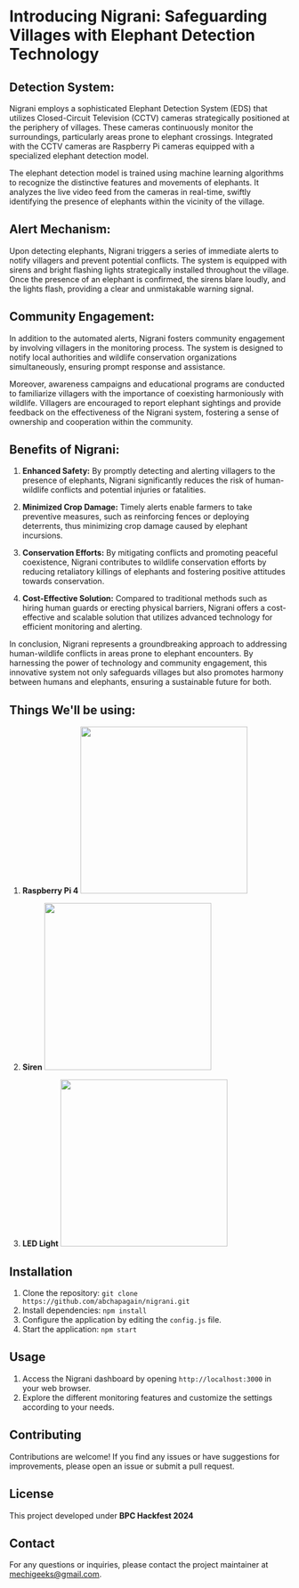 # Introducing Nigrani: Safeguarding Villages with Elephant Detection Technology

## Detection System:

Nigrani employs a sophisticated Elephant Detection System (EDS) that utilizes Closed-Circuit Television (CCTV) cameras strategically positioned at the periphery of villages. These cameras continuously monitor the surroundings, particularly areas prone to elephant crossings. Integrated with the CCTV cameras are Raspberry Pi cameras equipped with a specialized elephant detection model.

The elephant detection model is trained using machine learning algorithms to recognize the distinctive features and movements of elephants. It analyzes the live video feed from the cameras in real-time, swiftly identifying the presence of elephants within the vicinity of the village.

## Alert Mechanism:

Upon detecting elephants, Nigrani triggers a series of immediate alerts to notify villagers and prevent potential conflicts. The system is equipped with sirens and bright flashing lights strategically installed throughout the village. Once the presence of an elephant is confirmed, the sirens blare loudly, and the lights flash, providing a clear and unmistakable warning signal.

## Community Engagement:

In addition to the automated alerts, Nigrani fosters community engagement by involving villagers in the monitoring process. The system is designed to notify local authorities and wildlife conservation organizations simultaneously, ensuring prompt response and assistance.

Moreover, awareness campaigns and educational programs are conducted to familiarize villagers with the importance of coexisting harmoniously with wildlife. Villagers are encouraged to report elephant sightings and provide feedback on the effectiveness of the Nigrani system, fostering a sense of ownership and cooperation within the community.

## Benefits of Nigrani:

1. **Enhanced Safety:** By promptly detecting and alerting villagers to the presence of elephants, Nigrani significantly reduces the risk of human-wildlife conflicts and potential injuries or fatalities.

2. **Minimized Crop Damage:** Timely alerts enable farmers to take preventive measures, such as reinforcing fences or deploying deterrents, thus minimizing crop damage caused by elephant incursions.

3. **Conservation Efforts:** By mitigating conflicts and promoting peaceful coexistence, Nigrani contributes to wildlife conservation efforts by reducing retaliatory killings of elephants and fostering positive attitudes towards conservation.

4. **Cost-Effective Solution:** Compared to traditional methods such as hiring human guards or erecting physical barriers, Nigrani offers a cost-effective and scalable solution that utilizes advanced technology for efficient monitoring and alerting.

In conclusion, Nigrani represents a groundbreaking approach to addressing human-wildlife conflicts in areas prone to elephant encounters. By harnessing the power of technology and community engagement, this innovative system not only safeguards villages but also promotes harmony between humans and elephants, ensuring a sustainable future for both.

## Things We'll be using:

1.  **Raspberry Pi 4**
    <img src="https://th.bing.com/th/id/R.2a7ee301196df64807b43ab6332667ad?rik=LEjogk9z07bkCA&pid=ImgRaw&r=0" height="300">

2.  **Siren**
    <img src="https://static.wixstatic.com/media/360402_e68159ecae804f639da0c42f8043f180~mv2_d_1740_1305_s_2.jpg/v1/fit/w_1000,h_1000,al_c,q_80/file.png" height="300">

3.  **LED Light**
    <img src="https://cdn.britannica.com/54/154654-050-BBC4DE90/diodes.jpg" height="300">

## Installation

1. Clone the repository: `git clone https://github.com/abchapagain/nigrani.git`
2. Install dependencies: `npm install`
3. Configure the application by editing the `config.js` file.
4. Start the application: `npm start`

## Usage

1. Access the Nigrani dashboard by opening `http://localhost:3000` in your web browser.
2. Explore the different monitoring features and customize the settings according to your needs.

## Contributing

Contributions are welcome! If you find any issues or have suggestions for improvements, please open an issue or submit a pull request.

## License

This project developed under **BPC Hackfest 2024**

## Contact

For any questions or inquiries, please contact the project maintainer at [mechigeeks@gmail.com](mailto:mechigeeks@gmail.com).
